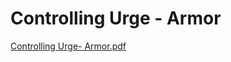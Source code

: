# Controlling Urge - Armor

[Controlling Urge- Armor.pdf](Controlling%20Urge%20-%20Armor%202bfe6c62afe9465cb23bbea0f5b9bc8e/Controlling_Urge-_Armor.pdf)